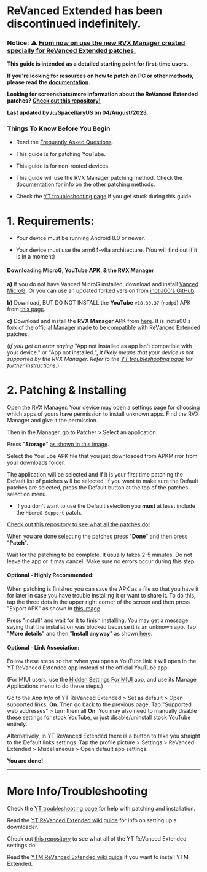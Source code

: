 # ReVanced Extended has been discontinued indefinitely.

### Notice: ⚠️ [From now on use the new RVX Manager created specially for ReVanced Extended patches.](https://github.com/inotia00/revanced-manager/releases/latest)





**This guide is intended as a detailed starting point for first-time users.**



**If you're looking for resources on how to patch on PC or other methods, please read the [documentation](https://github.com/inotia00/revanced-documentation#revanced-extended-documentation).**



**Looking for screenshots/more information about the ReVanced Extended patches? [Check out this repository!](https://github.com/ReVanced-Extended-Community/Patches-Documentation#patches-documentation)**



**Last updated by /u/SpacellaryUS on 04/August/2023.**




### **Things To Know Before You Begin**



* Read the [Frequently Asked Questions](https://www.reddit.com/r/revancedextended/wiki/faq/).



* This guide is for patching YouTube.



* This guide is for non-rooted devices.



* This guide will use the RVX Manager patching method. Check the [documentation](https://github.com/inotia00/revanced-documentation#revanced-extended-documentation) for info on the other patching methods.



* Check the [YT troubleshooting page](https://www.reddit.com/r/revancedextended/wiki/yt-troubleshooting/#wiki_issues_with_patching_.26amp.3B_installation) if you get stuck during this guide.





# **1. Requirements:**



* Your device must be running Android 8.0 or newer.



* Your device must use the arm64-v8a architecture. (You will find out if it is in a moment) 



#### **Downloading MicroG, YouTube APK, & the RVX Manager**



**a)** If you do not have Vanced MicroG installed, download and install [Vanced MicroG](https://github.com/TeamVanced/VancedMicroG/releases/latest). Or you can use an updated forked version from [inotia00's GitHub](https://github.com/inotia00/VancedMicroG/releases/latest).



**b)** Download, BUT DO NOT INSTALL the **YouTube** `v18.30.37` (`nodpi`) APK from [this page](https://www.apkmirror.com/apk/google-inc/youtube/youtube-18-30-37-release/youtube-18-30-37-2-android-apk-download/).



**c)** Download and install the **RVX Manager** APK from [here](https://github.com/inotia00/revanced-manager/releases/latest). It is inotia00's fork of the official Manager made to be compatible with ReVanced Extended patches.



(*If you get an error saying* "App not installed as app isn't compatible with your device." *or* "App not installed.", *it likely means that your device is not supported by the RVX Manager. Refer to the [YT troubleshooting page](https://www.reddit.com/r/revancedextended/wiki/yt-troubleshooting/#wiki_issues_with_patching_.26amp.3B_installation) for further instructions.*)







# **2. Patching & Installing**



Open the RVX Manager. Your device may open a settings page for choosing which apps of yours have permission to install unknown apps. Find the RVX Manager and give it the permission.



Then in the Manager, go to Patcher > Select an application.



Press "**Storage**" [as shown in this image](https://imgur.com/a/vx64z3S).



Select the YouTube APK file that you just downloaded from APKMirror from your downloads folder.



The application will be selected and if it is your first time patching the Default list of patches will be selected. If you want to make sure the Default patches are selected, press the Default button at the top of the patches selection menu.



* If you don't want to use the Default selection you **must** at least include the `MicroG Support` patch.



[Check out this repository to see what all the patches do!](https://github.com/ReVanced-Extended-Community/Patches-Documentation#patches-documentation)



When you are done selecting the patches press "**Done**" and then press "**Patch**".



Wait for the patching to be complete. It usually takes 2-5 minutes. Do not leave the app or it may cancel. Make sure no errors occur during this step.





#### **Optional - Highly Recommended:**



When patching is finished you can save the APK as a file so that you have it for later in case you have trouble installing it or want to share it. To do this, tap the three dots in the upper right corner of the screen and then press "Export APK" as shown in [this image](https://imgur.com/a/JqmfzAj).



Press "Install" and wait for it to finish installing. You may get a message saying that the installation was blocked because it is an unknown app. Tap "**More details**" and then "**Install anyway**" as shown [here](https://imgur.com/a/iLP2m7l).





#### **Optional - Link Association:**



Follow these steps so that when you open a YouTube link it will open in the YT ReVanced Extended app instead of the official YouTube app:



(For MIUI users, use the [Hidden Settings For MIUI](https://play.google.com/store/apps/details?id=com.ceyhan.sets) app, and use its Manage Applications menu to do these steps.)



Go to the *App Info* of YT ReVanced Extended > Set as default > Open supported links, **On**. Then go back to the previous page. Tap "Supported web addresses" > turn them all **On**. You may also need to manually disable these settings for stock YouTube, or just disable/uninstall stock YouTube entirely. 



Alternatively, in YT ReVanced Extended there is a button to take you straight to the Default links settings. Tap the profile picture > Settings > ReVanced Extended > Miscellaneous > Open default app settings.



**You are done!**

___



# **More Info/Troubleshooting**



Check the [YT troubleshooting page](https://www.reddit.com/r/revancedextended/wiki/yt-troubleshooting/#wiki_issues_with_patching_.26amp.3B_installation) for help with patching and installation.



Read the [YT ReVanced Extended wiki guide](https://www.reddit.com/r/revancedextended/wiki/yt-guide/) for info on setting up a downloader.



Check out [this repository](https://github.com/kazimmt/RVX-Features#youtube-revanced-extended-features) to see what all of the YT ReVanced Extended settings do!



Read the [YTM ReVanced Extended wiki guide](https://www.reddit.com/r/revancedextended/wiki/ytm-guide/) if you want to install YTM Extended.
